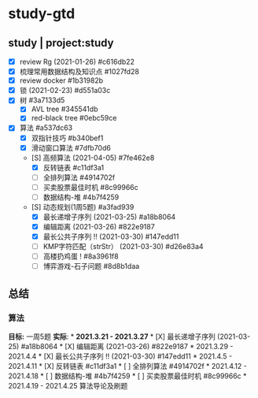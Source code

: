 # study-gtd
## study | project:study
* [X] review Rg (2021-01-26)  #c616db22
* [X] 梳理常用数据结构及知识点  #1027fd28
* [X] review docker  #1b31982b
* [X] 锁 (2021-02-23)  #d551a03c
* [X] 树  #3a7133d5
    * [X] AVL tree  #345541db
    * [X] red-black tree  #0ebc59ce
* [X] 算法  #a537dc63
    * [X] 双指针技巧  #b340bef1
    * [X] 滑动窗口算法  #7dfb70d6
    * [S] 高频算法 (2021-04-05)  #7fe462e8
        * [X] 反转链表  #c11df3a1
        * [ ] 全排列算法  #4914702f
        * [ ] 买卖股票最佳时机  #8c99966c
        * [ ] 数据结构-堆  #4b7f4259
    * [S] 动态规划(1周5题)  #a3fad939
        * [X] 最长递增子序列 (2021-03-25)  #a18b8064
        * [X] 编辑距离 (2021-03-26)  #822e9187
        * [X] 最长公共子序列 !! (2021-03-30)  #147edd11
        * [ ] KMP字符匹配（strStr） (2021-03-30)  #d26e83a4
        * [ ] 高楼扔鸡蛋 !  #8a3961f8
        * [ ] 博弈游戏-石子问题  #8d8b1daa

## 总结
### 算法
 **目标:** 一周5题
 **实际**: 
 	* **2021.3.21 - 2021.3.27**
        * [X] 最长递增子序列 (2021-03-25)  #a18b8064
        * [X] 编辑距离 (2021-03-26)  #822e9187
	* 2021.3.29 - 2021.4.4
        * [X] 最长公共子序列 !! (2021-03-30)  #147edd11
	* 2021.4.5 - 2021.4.11
        * [X] 反转链表  #c11df3a1
        * [ ] 全排列算法  #4914702f
	* 2021.4.12 - 2021.4.18
        * [ ] 数据结构-堆  #4b7f4259
        * [ ] 买卖股票最佳时机  #8c99966c
	* 2021.4.19 - 2021.4.25
		算法导论及刷题

